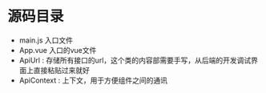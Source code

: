 # 源码目录

- main.js 入口文件
- App.vue 入口的vue文件
- ApiUrl : 存储所有接口的url，这个类的内容部需要手写，从后端的开发调试界面上直接粘贴过来就好
- ApiContext : 上下文，用于方便组件之间的通讯

